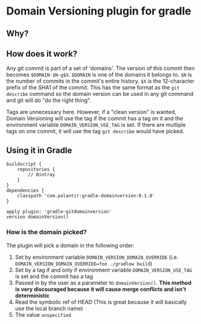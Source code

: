 # Domain Versioning plugin for gradle

## Why?
 

## How does it work?
Any git commit is part of a set of 'domains'.  The version of this commit then becomes `$DOMAIN-$N-g$X`.
`$DOMAIN` is one of the domains it belongs to. `$N` is the number of commits in the commit's entire history. `$X` is the
12-character prefix of the SHA1 of the commit.  This has the same format as the `git describe` command so the domain
version can be used in any git command and git will do "do the right thing".

Tags are unnecessary here.  However, if a "clean version" is wanted, Domain Versioning will use the tag if the commit
has a tag on it and the environment variable `DOMAIN_VERSION_USE_TAG` is set.  If there are multiple tags on one commit,
it will use the tag `git describe` would have picked.


## Using it in Gradle

	buildscript {
		repositories {
	 		// Bintray
	 	}
	}
	dependencies {
		classpath 'com.palantir:gradle-domainversion:0.1.0'
	}
	
	apply plugin: 'gradle-gitdomainversion'
	version domainVersion()
	
### How is the domain picked?

The plugin will pick a domain in the following order:
1. Set by environment variable `DOMAIN_VERSION_DOMAIN_OVERRIDE` (i.e. `DOMAIN_VERSION_DOMAIN_OVERRIDE=foo ./gradlew build`)
2. Set by a tag if and only if environment variable `DOMAIN_VERSION_USE_TAG` is set and the commit has a tag
3. Passed in by the user as a parameter to `domainVersion()`.  **This method is very discouraged because it will cause merge conflicts and isn't deterministic**
4. Read the symbolic ref of HEAD (This is great because it will basically use the local branch name)
5. The value `unspecified`

